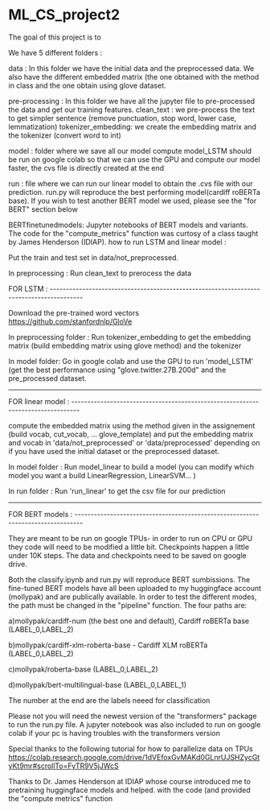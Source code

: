 # ML_CS_project2

The goal of this project is to 



We have 5 different folders : 

data : 	In this folder we have the initial data and the preprocessed data. 
	We also have the different embedded matrix (the one obtained with the method in class and the one obtain using glove dataset. 

pre-processing : 	In this folder we have all the jupyter file to pre-processed the data and get our training features. 
			clean_text : we pre-process the text to get simpler sentence (remove punctuation, stop word, lower case, lemmatization)
			tokenizer_embedding: we create the embedding matrix and the tokenizer (convert word to int) 

model : folder where we save all our model compute 
	model_LSTM should be run on google colab so that we can use the GPU and compute our model faster, the cvs file is directly created at the end

run : file where we can run our linear model to obtain the .cvs file with our prediction. run.py will reproduce the best performing model(cardiff roBERTa base). If you wish to test another BERT model we used, please see the "for BERT" section below

BERTfinetunedmodels: Jupyter notebooks of BERT models and variants. The code for the "compute_metrics" function was curtosy of a class taught by James Henderson (IDIAP). 
how to run LSTM and linear model : 

Put the train and test set in data/not_preprocessed. 

In preprocessing : Run clean_text to prerocess the data 

FOR LSTM : ----------------------------------------------------------------------------------------

Download the pre-trained word vectors https://github.com/stanfordnlp/GloVe

In preprocessing folder : Run tokenizer_embedding to get the embedding matrix (build embedding matrix using glove method) and the tokenizer

In model folder: Go in google colab and use the GPU to run 'model_LSTM' (get the best performance using "glove.twitter.27B.200d" and the pre_processed dataset. 

---------------------------------------------------------------------------------------------------

FOR linear model : --------------------------------------------------------------------------------
 
compute the embedded matrix using the method given in the assignement (build vocab, cut_vocab, ... glove_template) and put the embedding matrix and vocab 
in 'data/not_preprocessed' or 'data/preprocessed' depending on if you have used the initial dataset or the preprocessed dataset. 

In model folder : Run model_linear to build a model (you can modify which model you want a build LinearRegression, LinearSVM... ) 

In run folder : Run 'run_linear' to get the csv file for our prediction

---------------------------------------------------------------------------------------------------


FOR BERT models : --------------------------------------------------------------------------------


They are meant to be run on google TPUs- in order to run on CPU or GPU they code will need to be modified a little bit. Checkpoints happen a little under 10K steps. The data and checkpoints need to be saved on google drive.

Both the classify.ipynb and run.py will reproduce BERT sumbissions. The fine-tuned BERT models have all been uploaded to my huggingface account (mollypak) and are publically available. In order to test the different modes, the path must be changed in the "pipeline" function. The four paths are:

a)mollypak/cardiff-num (the best one and default), Cardiff roBERTa base (LABEL_0,LABEL_2)

b)mollypak/cardiff-xlm-roberta-base - Cardiff XLM roBERTa (LABEL_0,LABEL_2)

c)mollypak/roberta-base (LABEL_0,LABEL_2)

d)mollypak/bert-multilingual-base (LABEL_0,LABEL_1)

The number at the end are the labels neeed for classification

Please not you will need the newest version of the "transformers" package to run the run.py file. A jupyter notebook was also included to run on google colab if your pc is having troubles with the transformers version

Special thanks to the following tutorial for how to parallelize data on TPUs
https://colab.research.google.com/drive/1dVEfoxGvMAKd0GLnrUJSHZycGtyKt9mr#scrollTo=FyTR9V5jJWcS

Thanks to Dr. James Henderson at IDIAP whose course introduced me to pretraining huggingface models and helped. with the code (and provided the  "compute metrics" function
